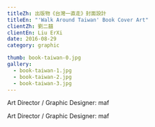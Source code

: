 ```yaml
---
titleZh: 出版物《台灣一直走》封面設計
titleEn: "'Walk Around Taiwan' Book Cover Art"
clientZh: 劉二囍
clientEn: Liu ErXi
date: 2016-08-29
category: graphic

thumb: book-taiwan-0.jpg
gallery:
  - book-taiwan-1.jpg
  - book-taiwan-2.jpg
  - book-taiwan-3.jpg
---
```


Art Director / Graphic Designer: maf

<!-- lang -->

Art Director / Graphic Designer: maf
